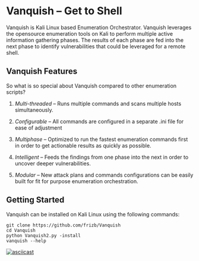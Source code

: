 # Vanquish – Get to Shell
Vanquish is Kali Linux based Enumeration Orchestrator.  Vanquish leverages the opensource enumeration tools on Kali to perform multiple active information gathering phases. The results of each phase are fed into the next phase to identify vulnerabilities that could be leveraged for a remote shell.  

## Vanquish Features
So what is so special about Vanquish compared to other enumeration scripts?

1.	*Multi-threaded* – Runs multiple commands and scans multiple hosts simultaneously.

2.	*Configurable* – All commands are configured in a separate .ini file for ease of adjustment

3.	*Multiphase* – Optimized to run the fastest enumeration commands first in order to get actionable results as quickly as possible.

4.	*Intelligent* – Feeds the findings from one phase into the next in order to uncover deeper vulnerabilities.

5.	*Modular* – New attack plans and commands configurations can be easily built for fit for purpose enumeration orchestration.
    


## Getting Started

Vanquish can be installed on Kali Linux using the following commands:

    git clone https://github.com/frizb/Vanquish
    cd Vanquish
    python Vanquish2.py -install
    vanquish --help

[![asciicast](https://asciinema.org/a/87e2AIjr9ZVF6RM8B9ObDNcEX.png)](https://asciinema.org/a/87e2AIjr9ZVF6RM8B9ObDNcEX)
